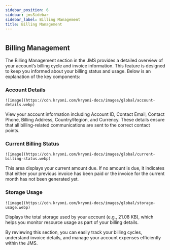 ```yaml
---
sidebar_position: 6
sidebar: jmsSidebar
sidebar_label: Billing Management
title: Billing Management
---
```

#

## Billing Management

The Billing Management section in the JMS provides a detailed overview of your account’s billing cycle and invoice information. This feature is designed to keep you informed about your billing status and usage. Below is an explanation of the key components:

### Account Details

    ![image](https://cdn.kryoni.com/kryoni-docs/images/global/account-details.webp)

View your account information including Account ID, Contact Email, Contact Phone, Billing Address, Country/Region, and Currency. These details ensure that all billing-related communications are sent to the correct contact points.

### Current Billing Status

    ![image](https://cdn.kryoni.com/kryoni-docs/images/global/current-billing-status.webp)

This area displays your current amount due. If no amount is due, it indicates that either your previous invoice has been paid or the invoice for the current month has not been generated yet.

### Storage Usage

    ![image](https://cdn.kryoni.com/kryoni-docs/images/global/storage-usage.webp)

Displays the total storage used by your account (e.g., 21.08 KB), which helps you monitor resource usage as part of your billing details.

By reviewing this section, you can easily track your billing cycles, understand invoice details, and manage your account expenses efficiently within the JMS.

